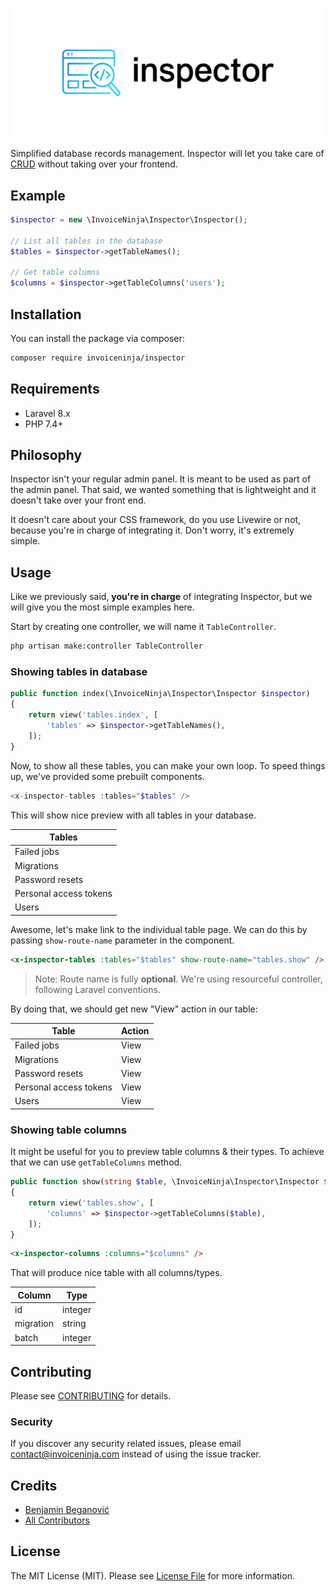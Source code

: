 <p align="center">
    <img src="https://raw.githubusercontent.com/invoiceninja/inspector/main/resources/static/cover.png" alt="inspector logo">
</p>

<!-- [![Latest Version on Packagist](https://img.shields.io/packagist/v/invoiceninja/inspector.svg?style=flat-square)](https://packagist.org/packages/invoiceninja/inspector)
[![Total Downloads](https://img.shields.io/packagist/dt/invoiceninja/inspector.svg?style=flat-square)](https://packagist.org/packages/invoiceninja/inspector)
![GitHub Actions](https://github.com/invoiceninja/inspector/actions/workflows/main.yml/badge.svg) -->

Simplified database records management. Inspector will let you take care of [CRUD](https://en.wikipedia.org/wiki/Create,_read,_update_and_delete) without taking over your frontend.

## Example
```php
$inspector = new \InvoiceNinja\Inspector\Inspector();

// List all tables in the database
$tables = $inspector->getTableNames();

// Get table columns
$columns = $inspector->getTableColumns('users');
```

## Installation

You can install the package via composer:

```bash
composer require invoiceninja/inspector
```
## Requirements
- Laravel 8.x
- PHP 7.4+

## Philosophy
Inspector isn't your regular admin panel. It is meant to be used as part of the admin panel. That said, we wanted something that is lightweight and it doesn't take over your front end. 

It doesn't care about your CSS framework, do you use Livewire or not, because you're in charge of integrating it. Don't worry, it's extremely simple.

## Usage

Like we previously said, **you're in charge** of integrating Inspector, but we will give you the most simple examples here.

Start by creating one controller, we will name it `TableController`.

```bash
php artisan make:controller TableController
```

### Showing tables in database

```php
public function index(\InvoiceNinja\Inspector\Inspector $inspector)
{
    return view('tables.index', [
        'tables' => $inspector->getTableNames(),
    ]);
}
```

Now, to show all these tables, you can make your own loop. To speed things up, we've provided some prebuilt components.

```php
<x-inspector-tables :tables="$tables" />
```

This will show nice preview with all tables in your database.

| Tables                 |
|------------------------|
| Failed jobs            |
| Migrations             |
| Password resets        |
| Personal access tokens |
| Users                  |

Awesome, let's make link to the individual table page. We can do this by passing `show-route-name` parameter in the component.

```html
<x-inspector-tables :tables="$tables" show-route-name="tables.show" />
```

> Note: Route name is fully **optional**. We're using resourceful controller, following Laravel conventions.

By doing that, we should get new "View" action in our table:

| Table                  | Action |
|------------------------|--------|
| Failed jobs            | View   |
| Migrations             | View   |
| Password resets        | View   |
| Personal access tokens | View   |
| Users                  | View   |

### Showing table columns

It might be useful for you to preview table columns & their types. To achieve that we can use `getTableColumns` method.

```php
public function show(string $table, \InvoiceNinja\Inspector\Inspector $inspector)
{
    return view('tables.show', [
        'columns' => $inspector->getTableColumns($table),
    ]);
}
```

```html
<x-inspector-columns :columns="$columns" />
```

That will produce nice table with all columns/types.

| Column    | Type    |
|-----------|---------|
| id        | integer |
| migration | string  |
| batch     | integer |

## Contributing

Please see [CONTRIBUTING](https://github.com/invoiceninja/invoiceninja/blob/master/CONTRIBUTING.md) for details.

### Security

If you discover any security related issues, please email contact@invoiceninja.com instead of using the issue tracker.

## Credits

-   [Benjamin Beganović](https://github.com/invoiceninja)
-   [All Contributors](../../contributors)

## License

The MIT License (MIT). Please see [License File](LICENSE.md) for more information.
